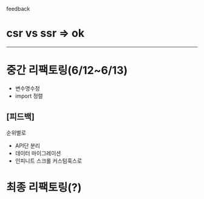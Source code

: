 feedback

# csr vs ssr => ok

---

# 중간 리팩토링(6/12~6/13)

- 변수명수정
- import 정렬

## [피드백]

순위별로

- API단 분리
- 데이터 마이그레이션
- 인피니트 스크롤 커스텀훅스로

# 최종 리팩토링(?)
